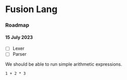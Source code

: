 # Fusion Lang

### Roadmap

#### 15 July 2023

- [ ] Lexer
- [ ] Parser

We should be able to run simple arithmetic expressions.

```
1 + 2 * 3
```
